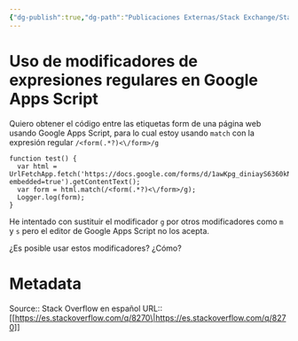 ```yaml
---
{"dg-publish":true,"dg-path":"Publicaciones Externas/Stack Exchange/Stack Overflow en español/es.stackoverflow.com-8270.md","permalink":"/publicaciones-externas/stack-exchange/stack-overflow-en-espanol/es-stackoverflow-com-8270/","title":"Uso de modificadores de expresiones regulares en Google Apps Script","hide":true,"noteIcon":"\"0\"","created":"2024-04-03T12:49:10.592-06:00","updated":"2024-04-05T16:43:48.526-06:00"}
---
```


# Uso de modificadores de expresiones regulares en Google Apps Script

Quiero obtener el código entre las etiquetas form de una página web usando Google Apps Script, para lo cual estoy usando `match` con la expresión regular `/<form(.*?)<\/form>/g` 


    function test() {
      var html = UrlFetchApp.fetch('https://docs.google.com/forms/d/1awKpg_diniayS6360kNXrcgihk36azQ3DJEaZqXDY7A/viewform?embedded=true').getContentText();
      var form = html.match(/<form(.*?)<\/form>/g);
      Logger.log(form);
    }

He intentado con sustituir el modificador `g` por otros modificadores como `m` y `s` pero el editor de Google Apps Script no los acepta.

¿Es posible usar estos modificadores? ¿Cómo?

# Metadata
Source:: Stack Overflow en español
URL:: [[https://es.stackoverflow.com/q/8270\|https://es.stackoverflow.com/q/8270]]

